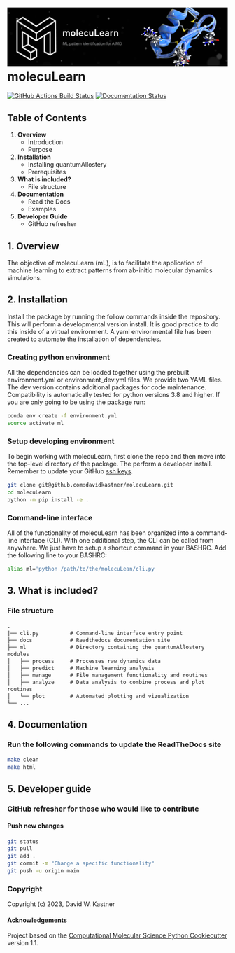 ![Graphical Summary of README](docs/_static/header.webp)
molecuLearn
==============================
[//]: # (Badges)
[![GitHub Actions Build Status](https://github.com/davidkastner/molecuLearn/workflows/CI/badge.svg)](https://github.com/davidkastner/molecuLearn/actions?query=workflow%3ACI)
[![Documentation Status](https://readthedocs.org/projects/moleculearn/badge/?version=latest)](https://moleculearn.readthedocs.io/en/latest/?badge=latest)


## Table of Contents
1. **Overview**
    * Introduction
    * Purpose
2. **Installation**
    * Installing quantumAllostery
    * Prerequisites
3. **What is included?**
    * File structure
4. **Documentation**
    * Read the Docs
    * Examples
5. **Developer Guide**
    * GitHub refresher


## 1. Overview
The objective of molecuLearn (mL), is to facilitate the application of machine learning to extract patterns from ab-initio molecular dynamics simulations.


## 2. Installation
Install the package by running the follow commands inside the repository. This will perform a developmental version install. It is good practice to do this inside of a virtual environment. A yaml environmental file has been created to automate the installation of dependencies.

### Creating python environment
All the dependencies can be loaded together using the prebuilt environment.yml or environment_dev.yml files.
We provide two YAML files. The dev version contains additional packages for code maintenance.
Compatibility is automatically tested for python versions 3.8 and higher.
If you are only going to be using the package run:
```bash
conda env create -f environment.yml
source activate ml
```

### Setup developing environment
To begin working with molecuLearn, first clone the repo and then move into the top-level directory of the package.
The perform a developer install.
Remember to update your GitHub [ssh keys](https://docs.github.com/en/authentication/connecting-to-github-with-ssh/adding-a-new-ssh-key-to-your-github-account).
```bash
git clone git@github.com:davidkastner/molecuLearn.git
cd molecuLearn
python -m pip install -e .
```

### Command-line interface
All of the functionality of molecuLearn has been organized into a command-line interface (CLI).
With one additional step, the CLI can be called from anywhere.
We just have to setup a shortcut command in your BASHRC.
Add the following line to your BASHRC:
```bash
alias ml='python /path/to/the/molecuLean/cli.py
```


## 3. What is included?
### File structure
```
.
|── cli.py          # Command-line interface entry point
├── docs            # Readthedocs documentation site
├── ml              # Directory containing the quantumAllostery modules
│   ├── process     # Processes raw dynamics data
│   ├── predict     # Machine learning analysis
│   ├── manage      # File management functionality and routines
│   ├── analyze     # Data analysis to combine process and plot routines
│   └── plot        # Automated plotting and vizualization 
└── ...
```


## 4. Documentation
### Run the following commands to update the ReadTheDocs site
```bash
make clean
make html
```


## 5. Developer guide
### GitHub refresher for those who would like to contribute
#### Push new changes
```bash
git status
git pull
git add .
git commit -m "Change a specific functionality"
git push -u origin main
```


### Copyright

Copyright (c) 2023, David W. Kastner


#### Acknowledgements
 
Project based on the 
[Computational Molecular Science Python Cookiecutter](https://github.com/molssi/cookiecutter-cms) version 1.1.
